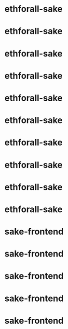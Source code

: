 # ethforall-sake
# ethforall-sake
# ethforall-sake
# ethforall-sake
# ethforall-sake
# ethforall-sake
# ethforall-sake
# ethforall-sake
# ethforall-sake
# ethforall-sake
# sake-frontend
# sake-frontend
# sake-frontend
# sake-frontend
# sake-frontend
